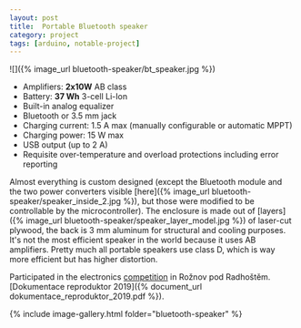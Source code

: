 ```yaml
---
layout: post
title:  Portable Bluetooth speaker
category: project
tags: [arduino, notable-project]
---
```


![]({% image_url bluetooth-speaker/bt_speaker.jpg %})

* Amplifiers: **2x10W** AB class
* Battery: **37 Wh** 3-cell Li-Ion
* Built-in analog equalizer
* Bluetooth or 3.5 mm jack
* Charging current: 1.5 A max (manually configurable or automatic MPPT)
* Charging power: 15 W max
* USB output (up to 2 A)
* Requisite over-temperature and overload protections including error reporting

Almost everything is custom designed (except the Bluetooth module and the two power converters visible [here]({% image_url bluetooth-speaker/speaker_inside_2.jpg %}), but those were modified to be controllable by the microcontroller). The enclosure is made out of [layers]({% image_url bluetooth-speaker/speaker_layer_model.jpg %}) of laser-cut plywood, the back is 3 mm aluminum for structural and cooling purposes. It's not the most efficient speaker in the world because it uses AB amplifiers. Pretty much all portable speakers use class D, which is way more efficient but has higher distortion.

Participated in the electronics [competition](https://www.roznovskastredni.cz/aktuality/mistrovstvi-cr-v-radiotelektronice-deti-a-mladeze-2019) in Rožnov pod Radhoštěm. [Dokumentace reproduktor 2019]({% document_url dokumentace_reproduktor_2019.pdf %}).

{% include image-gallery.html folder="bluetooth-speaker" %}
